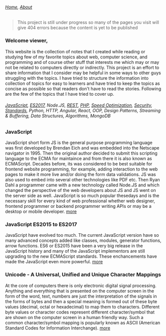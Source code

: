 ###### *[Home](https://tashbalrai.github.io)*, [About](/about.html)

> This project is still under progress so many of the pages you visit will give 404 errors because the content is yet to be published

### Welcome viewer, 
This website is the collection of notes that I created while reading or studying few of my favorite topics about web, computer science, and programming and of course other stuff that interests me which may or may not be related to computers directly or indirectly. This project is an effort to share information that I consider may be helpful in some ways to other guys struggling with the topics. I have tried to structure the information into collection of topics for easy to learners and have tried to keep the topics as concise as possible so that readers don't have to read the stories. Following are the few of the topics that I have tried to cover up.

###### [JavaScript](/js/index.html), [ES2017](/es2017/index.html), Node.JS, [REST](/rest/basics.html), [PHP](/php/basics.html), [Speed Optimization](/bestpractice/speed.html), [Security](/bestpractice/security.html), [Standards](/bestpractice/standard.html), Python, HTTP, Angular, React, OOP, Design Patterns, Streaming & Buffering, Data Structures, Algorithms, MongoDB

### JavaScript
JavaScript short form JS is the general purpose programming language was first developed by Brendan Eich and was embedded into the Netscape navigator in 1995. Then the original author decided to submit this scripting language to the ECMA for maintaince and from there it is also known as ECMAScript. Decades before, its was considered to be best suitable for frontend website programming, for example, adding interaction to the web pages to make it more live and/or doing the form data validations. JS was also used to embed into several other technologies like PDF etc. Then Ryan Dahl a programmer came with a new technology called Node.JS and which changed the perspective of the web developers about JS and JS went on the server side as well. JavaScript is so much popular thesedays and is the necessary skill for every kind of web professional whether web designer, frontend programmer or backend programmer writing APIs or may be a desktop or mobile developer. [more](/js/index.html)

### JavaScript ES2015 to ES2017
JavaScript have evolved too much. The current JavaScript version have so many advanced concepts added like classes, modules, generator functions, arrow functions. ES6 or ES2015 have been a very big release in the JavaScript history and many of the JavaScript implementors are still upgrading to the new ECMAScript standards. These enchancements have made the JavaScript even more powerful. [more](/es2017/index.md)

### Unicode - A Universal, Unified and Unique Character Mappings
At the core of computers there is only electronic digital signal processing. Anything and everything that is presented on the computer screen in the form of the word, text, numbers are just the interpretation of the signals in the forms of bytes and then a special meaning is formed out of these byte values (decimal, octal or hexadecimal) to map them to characters. Different byte values or character codes represent different character/symbol that are shown on the computer screen in a human friendly way. Such a common character/symbol mapping is popularly known as ASCII (American Standard Codes for Information Interchange). [more](/common/unicode.md)
